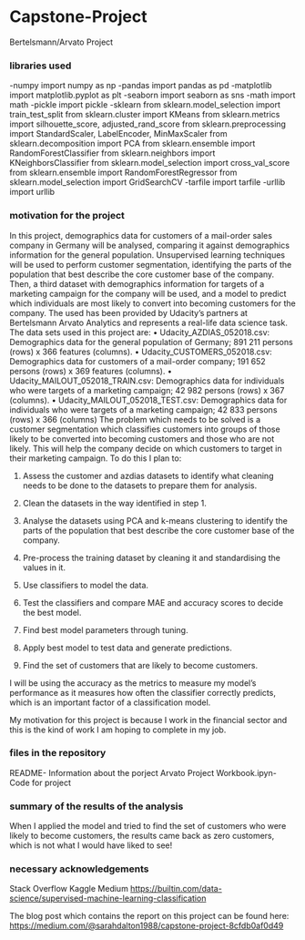 # Capstone-Project
Bertelsmann/Arvato Project

### libraries used 
-numpy
import numpy as np
-pandas
import pandas as pd
-matplotlib
import matplotlib.pyplot as plt
-seaborn
import seaborn as sns
-math
import math
-pickle
import pickle
-sklearn
from sklearn.model_selection import train_test_split
from sklearn.cluster import KMeans
from sklearn.metrics import silhouette_score, adjusted_rand_score
from sklearn.preprocessing import StandardScaler, LabelEncoder, MinMaxScaler
from sklearn.decomposition import PCA
from sklearn.ensemble import RandomForestClassifier
from sklearn.neighbors import KNeighborsClassifier
from sklearn.model_selection import cross_val_score
from sklearn.ensemble import RandomForestRegressor
from sklearn.model_selection import GridSearchCV
-tarfile
import tarfile
-urllib
import urllib

### motivation for the project
In this project, demographics data for customers of a mail-order sales company in Germany will be analysed, comparing it against demographics information for the general population. Unsupervised learning techniques will be used to perform customer segmentation, identifying the parts of the population that best describe the core customer base of the company. Then, a third dataset with demographics information for targets of a marketing campaign for the company will be used, and a model to predict which individuals are most likely to convert into becoming customers for the company. The used has been provided by Udacity’s partners at Bertelsmann Arvato Analytics and represents a real-life data science task.
The data sets used in this project are:
•	Udacity_AZDIAS_052018.csv: Demographics data for the general population of Germany; 891 211 persons (rows) x 366 features (columns).
•	Udacity_CUSTOMERS_052018.csv: Demographics data for customers of a mail-order company; 191 652 persons (rows) x 369 features (columns).
•	Udacity_MAILOUT_052018_TRAIN.csv: Demographics data for individuals who were targets of a marketing campaign; 42 982 persons (rows) x 367 (columns).
•	Udacity_MAILOUT_052018_TEST.csv: Demographics data for individuals who were targets of a marketing campaign; 42 833 persons (rows) x 366 (columns)
The problem which needs to be solved is a customer segmentation which classifies customers into groups of those likely to be converted into becoming customers and those who are not likely. This will help the company decide on which customers to target in their marketing campaign.
To do this I plan to:
1)	Assess the customer and azdias datasets to identify what cleaning needs to be done to the datasets to prepare them for analysis.
2)	Clean the datasets in the way identified in step 1.
3)	Analyse the datasets using PCA and k-means clustering to identify the parts of the population that best describe the core customer base of the company.
4)	Pre-process the training dataset by cleaning it and standardising the values in it.
5)	Use classifiers to model the data.

6)	Test the classifiers and compare MAE and accuracy scores to decide the best model.
7)	Find best model parameters through tuning.
8)	Apply best model to test data and generate predictions.
9)	Find the set of customers that are likely to become customers.

I will be using the accuracy as the metrics to measure my model’s performance as it measures how often the classifier correctly predicts, which is an important factor of a classification model.

My motivation for this project is because I work in the financial sector and this is the kind of work I am hoping to complete in my job.

### files in the repository
README- Information about the porject 
Arvato Project Workbook.ipyn- Code for project 

### summary of the results of the analysis
When I applied the model and tried to find the set of customers who were likely to become customers, the results came back as zero customers, which is not what I would have liked to see!

### necessary acknowledgements
Stack Overflow
Kaggle
Medium
https://builtin.com/data-science/supervised-machine-learning-classification

The blog post which contains the report on this project can be found here: https://medium.com/@sarahdalton1988/capstone-project-8cfdb0af0d49
